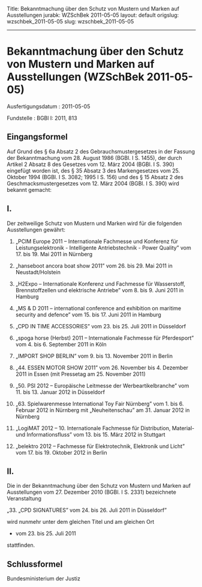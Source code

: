 Title: Bekanntmachung über den Schutz von Mustern und Marken auf Ausstellungen
jurabk: WZSchBek 2011-05-05
layout: default
origslug: wzschbek_2011-05-05
slug: wzschbek_2011-05-05

---

# Bekanntmachung über den Schutz von Mustern und Marken auf Ausstellungen (WZSchBek 2011-05-05)

Ausfertigungsdatum
:   2011-05-05

Fundstelle
:   BGBl I: 2011, 813


## Eingangsformel

Auf Grund des § 6a Absatz 2 des Gebrauchsmustergesetzes in der Fassung
der Bekanntmachung vom 28. August 1986 (BGBl. I S. 1455), der durch
Artikel 2 Absatz 8 des Gesetzes vom 12. März 2004 (BGBl. I S. 390)
eingefügt worden ist, des § 35 Absatz 3 des Markengesetzes vom 25.
Oktober 1994 (BGBl. I S. 3082; 1995 I S. 156) und des § 15 Absatz 2
des Geschmacksmustergesetzes vom 12. März 2004 (BGBl. I S. 390) wird
bekannt gemacht:


## I.

Der zeitweilige Schutz von Mustern und Marken wird für die folgenden
Ausstellungen gewährt:

1.  „PCIM Europe 2011 – Internationale Fachmesse und Konferenz für
    Leistungselektronik - Intelligente Antriebstechnik - Power Quality”
    vom 17. bis 19. Mai 2011 in Nürnberg


2.  „hanseboot ancora boat show 2011”
    vom 26. bis 29. Mai 2011 in Neustadt/Holstein


3.  „H2Expo – Internationale Konferenz und Fachmesse für Wasserstoff,
    Brennstoffzellen und elektrische Antriebe”
    vom 8. bis 9. Juni 2011 in Hamburg


4.  „MS & D 2011 – international conference and exhibition on maritime
    security and defence”
    vom 15. bis 17. Juni 2011 in Hamburg


5.  „CPD IN TIME ACCESSORIES”
    vom 23. bis 25. Juli 2011 in Düsseldorf


6.  „spoga horse (Herbst) 2011 – Internationale Fachmesse für Pferdesport”
    vom 4. bis 6. September 2011 in Köln


7.  „IMPORT SHOP BERLIN”
    vom 9. bis 13. November 2011 in Berlin


8.  „44. ESSEN MOTOR SHOW 2011”
    vom 26. November bis 4. Dezember 2011 in Essen (mit Pressetag am 25.
    November 2011)


9.  „50. PSI 2012 – Europäische Leitmesse der Werbeartikelbranche”
    vom 11. bis 13. Januar 2012 in Düsseldorf


10. „63. Spielwarenmesse International Toy Fair Nürnberg”
    vom 1. bis 6. Februar 2012 in Nürnberg
    mit „Neuheitenschau”
    am 31. Januar 2012 in Nürnberg


11. „LogiMAT 2012 – 10. Internationale Fachmesse für Distribution,
    Material- und Informationsfluss”
    vom 13. bis 15. März 2012 in Stuttgart


12. „belektro 2012 – Fachmesse für Elektrotechnik, Elektronik und Licht”
    vom 17. bis 19. Oktober 2012 in Berlin





## II.

Die in der Bekanntmachung über den Schutz von Mustern und Marken auf
Ausstellungen vom 27. Dezember 2010 (BGBl. I S. 2331) bezeichnete
Veranstaltung

„33. „CPD SIGNATURES”
    vom 24. bis 26. Juli 2011 in Düsseldorf”




wird nunmehr unter dem gleichen Titel und am gleichen Ort


*   vom 23. bis 25. Juli 2011



stattfinden.


## Schlussformel

Bundesministerium der Justiz

